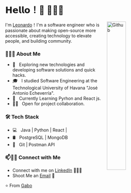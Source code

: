 # 𝗛𝗲𝗹𝗹𝗼！👋 👨🏻‍💻

<img width="35%" align="right" alt="Github" src="https://user-images.githubusercontent.com/48678280/88862734-4903af80-d201-11ea-968b-9c939d88a37c.gif" />

I'm [Leonardo](https://github.com/leonardoriveromatos)！I'm a software engineer who is passionate about making open-source more accessible, creating technology to elevate people, and building community.


<h3> 👨🏻‍💻 About Me </h3>

- 🤔 &nbsp; Exploring new technologies and developing software solutions and quick hacks.
- 🎓 &nbsp; I studied Software Engineering at the Technological University of Havana "José Antonio Echeverría".
- 🌱 &nbsp; Currently Learning Pyrhon and React js.
- 🤝🏻 &nbsp; Open for project collaboration. 

<h3>🛠 Tech Stack</h3>

- 💻 &nbsp; Java | Python | React | 
- 🛢 &nbsp; PostgreSQL | MongoDB
- 🔧 &nbsp; Git | Postman API


### 📫🤝🏻 Connect with Me

 - Connect with me on [LinkedIn](https://www.linkedin.com/in/ljrmatos/) 👨🏻‍💻
 - Shoot Me an [Email](leonardojrmatosdev@gmail.com) 💌





 ⭐️ From [Gabo](https://github.com/gaboDev05)
